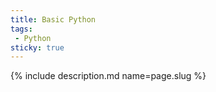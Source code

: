 ```yaml
---
title: Basic Python
tags:
 - Python
sticky: true
---
```

{% include description.md name=page.slug %}
